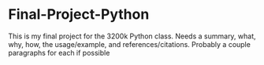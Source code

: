 # Final-Project-Python
This is my final project for the 3200k Python class.
Needs a summary, what, why, how, the usage/example, and references/citations. Probably a couple paragraphs for each if possible
